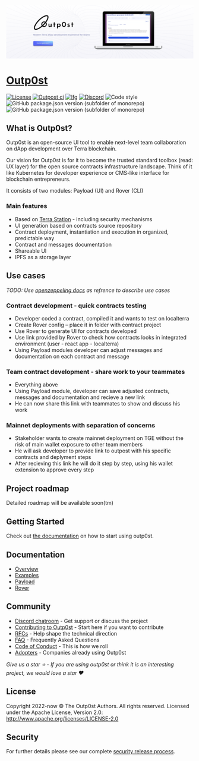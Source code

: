 [![headline](assets/repo_top.png)](https://outp0st.io)

# [Outp0st](https://outp0st.io)

[![License](https://img.shields.io/badge/License-Apache%202.0-blue.svg)](<https://tldrlegal.com/license/apache-license-2.0-(apache-2.0)#summary>)
[![Outpost ci](https://github.com/genolis/outp0st/actions/workflows/outpost_main.yml/badge.svg)](https://github.com/genolis/outp0st/actions/workflows/outpost_main.yml)
[![lfg](https://img.shields.io/badge/lfg-preparing%20for%20apply-brightgreen)](https://lfg.org/grants/)
[![Discord](https://img.shields.io/discord/961903521379282994)](https://discord.gg/CQjDUyBz)
![Code style](https://img.shields.io/badge/code_style-prettier-ff69b4.svg)
![GitHub package.json version (subfolder of monorepo)](https://img.shields.io/github/package-json/v/genolis/outp0st?filename=apps%2Fpayload%2Fpackage.json&label=payload)
![GitHub package.json version (subfolder of monorepo)](https://img.shields.io/github/package-json/v/genolis/outp0st?color=green&filename=apps%2Frover%2Fpackage.json&label=rover)

## What is Outp0st?

Outp0st is an open-source UI tool to enable next-level team collaboration on dApp development over Terra blockchain.

Our vision for Outp0st is for it to become the trusted standard toolbox (read: UX layer) for the open source contracts infrastructure landscape. Think of it like Kubernetes for developer experience or CMS-like interface for blockchain entrepreneurs.

It consists of two modules: Payload (UI) and Rover (CLI)

### Main features

- Based on [Terra Station](https://station.terra.money) - including security mechanisms
- UI generation based on contracts source repository
- Contract deployment, instantiation and execution in organized, predictable way
- Contract and messages documentation
- Shareable UI
- IPFS as a storage layer

## Use cases

_TODO: Use [openzeppeling docs](https://docs.openzeppelin.com/defender/admin) as refrence to describe use cases_

### Contract development - quick contracts testing

- Developer coded a contract, compiled it and wants to test on localterra
- Create Rover config – place it in folder with contract project​
- Use Rover to generate UI for contracts developed
- Use link provided by Rover to check how contracts looks in integrated environment (user - react app - localterra)
- Using Payload modules developer can adjust messages and documentation on each contract and message

### Team contract development - share work to your teammates

- Everything above
- Using Payload module, developer can save adjusted contracts, messages and documentation and recieve a new link
- He can now share this link with teammates to show and discuss his work

### Mainnet deployments with separation of concerns

- Stakeholder wants to create mainnet deployment on TGE without the risk of main wallet exposure to other team members
- He will ask developer to provide link to outpost with his specific contracts and deplyment steps​
- After recieving this link he will do it step by step, using his wallet extension to approve every step​

## Project roadmap

Detailed roadmap will be available soon(tm)

## Getting Started

Check out [the documentation](https://outp0st.io/docs/quickstart) on how to start using outp0st.

## Documentation

- [Overview](https://outp0st.io/docs/overview)
- [Examples](https://outp0st.io/docs/examples)
- [Payload](https://outp0st.io/docs/payload/anatomy)
- [Rover](https://outp0st.io/docs/rover)

## Community

- [Discord chatroom](https://discord.gg/CQjDUyBz) - Get support or discuss the project
- [Contributing to Outp0st](https://github.com/genolis/Outp0st/blob/main/CONTRIBUTING.md) - Start here if you want to contribute
- [RFCs](https://github.com/genolis/Outp0st/labels/rfc) - Help shape the technical direction
- [FAQ](https://Outp0st.io/docs/FAQ) - Frequently Asked Questions
- [Code of Conduct](CODE_OF_CONDUCT.md) - This is how we roll
- [Adopters](ADOPTERS.md) - Companies already using Outp0st

_Give us a star ⭐️ - If you are using outp0st or think it is an interesting project, we would love a star ❤️_

## License

Copyright 2022-now © The Outp0st Authors. All rights reserved.
Licensed under the Apache License, Version 2.0: http://www.apache.org/licenses/LICENSE-2.0

## Security


For further details please see our complete [security release process](SECURITY.md).
